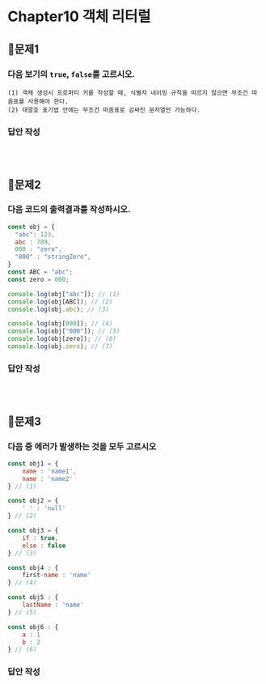 # Chapter10 객체 리터럴
## 📌문제1
### 다음 보기의 `true`, `false`를 고르시오.
```
(1) 객체 생성시 프로퍼티 키를 작성할 때, 식별자 네이밍 규칙을 따르지 않으면 무조건 따옴표를 사용해야 한다.
(2) 대괄호 표기법 안에는 무조건 따옴표로 감싸진 문자열만 가능하다.
```
### 답안 작성
```
```

<br>

## 📌문제2
### 다음 코드의 출력결과를 작성하시오.
```js
const obj = {
  "abc": 123,
  abc : 789,
  000 : "zero",
  "000" : "stringZero",
}
const ABC = "abc";
const zero = 000;

console.log(obj["abc"]); // (1)
console.log(obj[ABC]); // (2)
console.log(obj.abc); // (3)

console.log(obj[000]); // (4)
console.log(obj["000"]); // (5)
console.log(obj[zero]); // (6)
console.log(obj.zero); // (7)
```
### 답안 작성
```
```

<br>

## 📌문제3
### 다음 중 에러가 발생하는 것을 모두 고르시오
```js
const obj1 = {
	name : 'name1',
	name : 'name2'
} // (1)

const obj2 = {
	' ' : 'null'
} // (2)

const obj3 = {
	if : true,
	else : false
} // (3)

const obj4 : {
	first-name : 'name'
} // (4)

const obj5 : {
	lastName : 'name'
} // (5)

const obj6 : {
	a : 1
	b : 2
} // (6)
```
### 답안 작성
```
```

<br>
